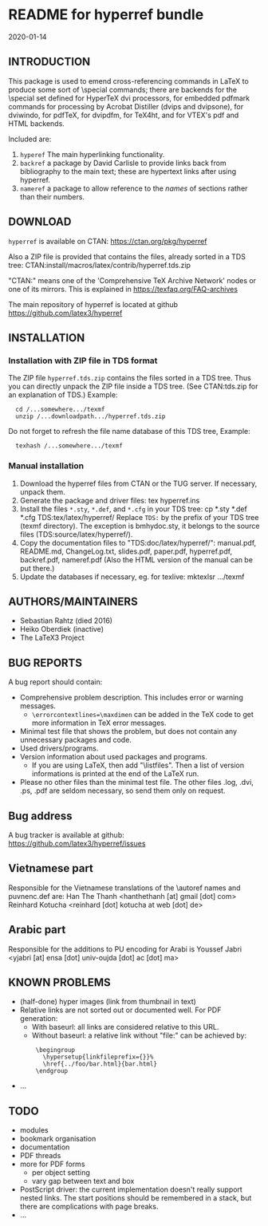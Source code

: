 # README for hyperref bundle
2020-01-14


## INTRODUCTION


This package is used to emend cross-referencing commands in LaTeX to
produce some sort of \special commands; there are backends for the
\special set defined for HyperTeX dvi processors, for embedded pdfmark
commands for processing by Acrobat Distiller (dvips and dvipsone), for
dviwindo, for pdfTeX, for dvipdfm, for TeX4ht, and for VTEX's pdf and HTML
backends.

Included are:

 1. `hyperef` The main hyperlinking functionality.
 2. `backref` a package by David Carlisle to provide links back from
    bibliography to the main text; these are hypertext links after using
    hyperref.
 3. `nameref` a package to allow reference to the *names* of sections rather
    than their numbers.

## DOWNLOAD


`hyperref` is available on CTAN:
  https://ctan.org/pkg/hyperref
    
Also a ZIP file is provided that contains the files, already sorted
in a TDS tree:
  CTAN:install/macros/latex/contrib/hyperref.tds.zip
    
"CTAN:" means one of the 'Comprehensive TeX Archive Network'
nodes or one of its mirrors.  This is explained in
  https://texfaq.org/FAQ-archives
    
The main repository of hyperref is located at github
       https://github.com/latex3/hyperref
    

## INSTALLATION


### Installation with ZIP file in TDS format

The ZIP file `hyperref.tds.zip` contains the files sorted
in a TDS tree. Thus you can directly unpack the ZIP file
inside a TDS tree. (See CTAN:tds.zip for an explanation of TDS.)
Example:

```
  cd /...somewhere.../texmf
  unzip /...downloadpath.../hyperref.tds.zip
```

Do not forget to refresh the file name database of this TDS tree,
Example:

```
  texhash /...somewhere.../texmf
```

### Manual installation

 1. Download the hyperref files from CTAN or the TUG server.
    If necessary, unpack them.
 2. Generate the package and driver files:
      tex hyperref.ins
 3. Install the files `*.sty`, `*.def`, and `*.cfg` in your TDS tree:
      cp *.sty *.def *.cfg TDS:tex/latex/hyperref/
    Replace `TDS:` by the prefix of your TDS tree (texmf directory).
    The exception is bmhydoc.sty, it belongs to the source files
    (TDS:source/latex/hyperref/).
 4. Copy the documentation files to "TDS:doc/latex/hyperref/":
    manual.pdf, README.md, ChangeLog.txt,
    slides.pdf, paper.pdf, hyperref.pdf, backref.pdf,
    nameref.pdf (Also the HTML version of the manual can be put there.)
 5. Update the databases if necessary, eg. for texlive:
      mktexlsr .../texmf
      
## AUTHORS/MAINTAINERS


 * Sebastian Rahtz (died 2016)
 * Heiko Oberdiek  (inactive)
 * The LaTeX3 Project


## BUG REPORTS


A bug report should contain:

 * Comprehensive problem description. This includes error or
   warning messages.
   * `\errorcontextlines=\maxdimen` can be added in the TeX code
     to get more information in TeX error messages.
 * Minimal test file that shows the problem, but does not
   contain any unnecessary packages and code.
 * Used drivers/programs.
 * Version information about used packages and programs.
   * If you are using LaTeX, then add "\listfiles". Then
     a list of version informations is printed at the end
     of the LaTeX run.
 * Please no other files than the minimal test file.
   The other files .log, .dvi, .ps, .pdf are seldom necessary,
   so send them only on request.
    
## Bug address

A bug tracker is available at github:
    https://github.com/latex3/hyperref/issues

      
## Vietnamese part

Responsible for the Vietnamese translations of the
\autoref names and puvnenc.def are:
  Han The Thanh <hanthethanh [at] gmail [dot] com>
  Reinhard Kotucha <reinhard [dot] kotucha at web [dot] de>
      
## Arabic part

Responsible for the additions to PU encoding for Arabi is
  Youssef Jabri <yjabri [at] ensa [dot] univ-oujda [dot] ac [dot] ma>
      

## KNOWN PROBLEMS


 * (half-done) hyper images (link from thumbnail in text)
 * Relative links are not sorted out or documented well.
   For PDF generation:
   * With baseurl: all links are considered relative to this URL.
   * Without baseurl: a relative link without "file:" can be
     achieved by:
     ```
      \begingroup
        \hypersetup{linkfileprefix={}}%
        \href{../foo/bar.html}{bar.html}
      \endgroup
      ```
 * ...
    

## TODO

 * modules
 * bookmark organisation
 * documentation
 * PDF threads
 * more for PDF forms
   * per object setting
   * vary gap between text and box
 * PostScript driver: the current implementation doesn't really support
   nested links. The start positions should be remembered in a stack,
   but there are complications with page breaks.
 * ...
    

